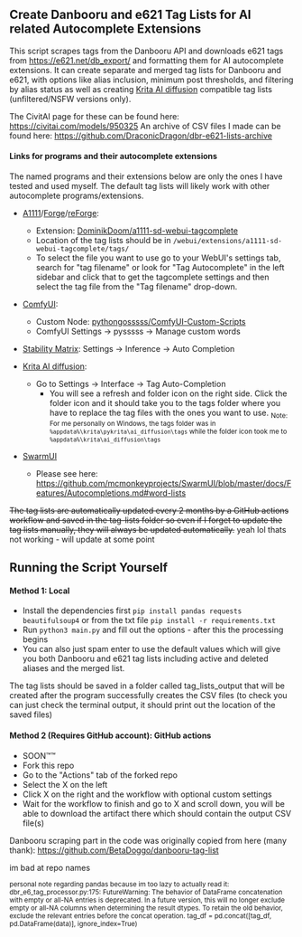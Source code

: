 ## Create Danbooru and e621 Tag Lists for AI related Autocomplete Extensions

This script scrapes tags from the Danbooru API and downloads e621 tags from https://e621.net/db_export/ and formatting them for AI autocomplete extensions. It can create separate and merged tag lists for Danbooru and e621, with options like alias inclusion, minimum post thresholds, and filtering by alias status as well as creating [Krita AI diffusion](https://github.com/Acly/krita-ai-diffusion) compatible tag lists (unfiltered/NSFW versions only).

The CivitAI page for these can be found here: <https://civitai.com/models/950325>
An archive of CSV files I made can be found here: <https://github.com/DraconicDragon/dbr-e621-lists-archive>

#### Links for programs and their autocomplete extensions

The named programs and their extensions below are only the ones I have tested and used myself. The default tag lists will likely work with other autocomplete programs/extensions.

- [A1111](https://github.com/AUTOMATIC1111/stable-diffusion-webui)/[Forge](https://github.com/lllyasviel/stable-diffusion-webui-forge)/[reForge](https://github.com/Panchovix/stable-diffusion-webui-reForge):
  - Extension: [DominikDoom/a1111-sd-webui-tagcomplete](https://github.com/DominikDoom/a1111-sd-webui-tagcomplete)
  - Location of the tag lists should be in `/webui/extensions/a1111-sd-webui-tagcomplete/tags/`
  - To select the file you want to use go to your WebUI's settings tab, search for "tag filename" or look for "Tag Autocomplete" in the left sidebar and click that to get the tagcomplete settings and then select the tag file from the "Tag filename" drop-down.

- [ComfyUI](https://github.com/comfyanonymous/ComfyUI):
  - Custom Node: [pythongosssss/ComfyUI-Custom-Scripts](https://github.com/pythongosssss/ComfyUI-Custom-Scripts)
  - ComfyUI Settings -> pysssss -> Manage custom words

- [Stability Matrix](https://github.com/LykosAI/StabilityMatrix): Settings -> Inference -> Auto Completion

- [Krita AI diffusion](https://github.com/Acly/krita-ai-diffusion):
  - Go to Settings -> Interface -> Tag Auto-Completion
    - You will see a refresh and folder icon on the right side. Click the folder icon and it should take you to the tags folder where you have to replace the tag files with the ones you want to use.
    <sub>Note: For me personally on Windows, the tags folder was in `%appdata%\krita\pykrita\ai_diffusion\tags` while the folder icon took me to `%appdata%\krita\ai_diffusion\tags` </sub>

- [SwarmUI](https://github.com/mcmonkeyprojects/SwarmUI)
  - Please see here: https://github.com/mcmonkeyprojects/SwarmUI/blob/master/docs/Features/Autocompletions.md#word-lists 

~~The tag lists are automatically updated every 2 months by a GitHub actions workflow and saved in the tag-lists folder so even if I forget to update the tag lists manually, they will always be updated automatically.~~ yeah lol thats not working - will update at some point

## Running the Script Yourself

#### Method 1: Local

- Install the dependencies first `pip install pandas requests beautifulsoup4` or from the txt file `pip install -r requirements.txt`
- Run `python3 main.py` and fill out the options - after this the processing begins
- You can also just spam enter to use the default values which will give you both Danbooru and e621 tag lists including active and deleted aliases and the merged list.

The tag lists should be saved in a folder called tag_lists_output that will be created after the program successfully creates the CSV files (to check you can just check the terminal output, it should print out the location of the saved files)

#### Method 2 (Requires GitHub account): GitHub actions

- SOON:tm::tm:
- Fork this repo
- Go to the "Actions" tab of the forked repo
- Select the X on the left
- Click X on the right and the workflow with optional custom settings
- Wait for the workflow to finish and go to X and scroll down, you will be able to download the artifact there which should contain the output CSV file(s)

Danbooru scraping part in the code was originally copied from here (many thank): <https://github.com/BetaDoggo/danbooru-tag-list>

im bad at repo names

<sub>personal note regarding pandas because im too lazy to actually read it: dbr_e6_tag_processor.py:175: FutureWarning: The behavior of DataFrame concatenation with empty or all-NA entries is deprecated. In a future version, this will no longer exclude empty or all-NA columns when determining the result dtypes. To retain the old behavior, exclude the relevant entries before the concat operation.
  tag_df = pd.concat([tag_df, pd.DataFrame(data)], ignore_index=True)</sub>
